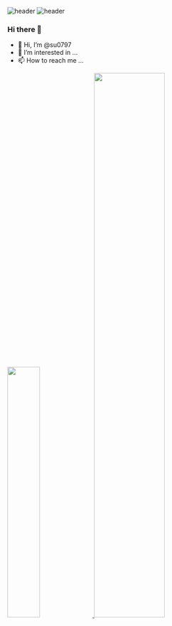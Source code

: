 ![header](https://capsule-render.vercel.app/api?type=Transparent&color=auto&height=300&section=header&text=capsule%20render&fontSize=90)
![header](https://capsule-render.vercel.app/api?type=waving&color=timeGradient&text=Welcome%20to%20Jiho's%20GitHub%20👋&animation=twinkling&fontSize=35&fontAlignY=40&fontAlign=70&height=250)
### Hi there 👋

<!--
**su0797/su0797** is a ✨ _special_ ✨ repository because its `README.md` (this file) appears on your GitHub profile.

Here are some ideas to get you started:

- 🔭 I’m currently working on ...
- 🌱 I’m currently learning ...
- 👯 I’m looking to collaborate on ...
- 🤔 I’m looking for help with ...
- 💬 Ask me about ...
- 📫 How to reach me: ...
- 😄 Pronouns: ...
- ⚡ Fun fact: ...
-->
- 👋 Hi, I’m @su0797 
- 👀 I’m interested in ...
- 📫 How to reach me ...
<!--
- 🌱 I’m currently learning ... 
- 💞️ I’m looking to collaborate on ... 
-->
<a href="https://github.com/anuraghazra/github-readme-stats">
    <img src="https://github-readme-stats.vercel.app/api/top-langs/?username=su0797&layout=donut&show_icons=true&theme=dracula&hide_border=true&count_private=true&exclude_repo=Face-Transfer-Application" width=38% />
</a>    
<a href="https://github.com/anuraghazra/github-readme-stats">
  <img src="https://github-readme-stats.vercel.app/api?username=su0797&show_icons=true&theme=dracula&hide_border=true&count_private=true" width=56% />
</a>
